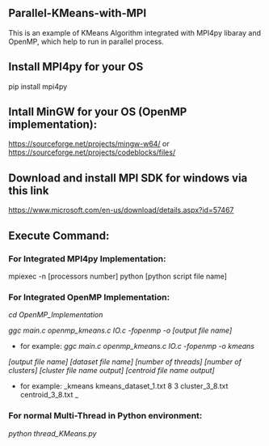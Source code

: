 ## Parallel-KMeans-with-MPI
This is an example of KMeans Algorithm integrated with MPI4py libaray and OpenMP, which help to run in parallel process.
## Install MPI4py for your OS
pip install mpi4py

## Intall MinGW for your OS (OpenMP implementation):
https://sourceforge.net/projects/mingw-w64/
or
https://sourceforge.net/projects/codeblocks/files/

## Download and install MPI SDK for windows via this link
https://www.microsoft.com/en-us/download/details.aspx?id=57467

## Execute Command:
### For Integrated MPI4py Implementation:
mpiexec -n [processors number] python [python script file name]

### For Integrated OpenMP Implementation:
_cd OpenMP_Implementation_

_ggc main.c openmp_kmeans.c IO.c -fopenmp -o [output file name]_
- for example:
_ggc main.c openmp_kmeans.c IO.c -fopenmp -o kmeans_

_[output file name] [dataset file name] [number of threads] [number of clusters] [cluster file name output] [centroid file name output]_
- for example:
_kmeans kmeans_dataset_1.txt 8 3 cluster_3_8.txt centroid_3_8.txt
_
### For normal Multi-Thread in Python environment:
_python thread_KMeans.py_
